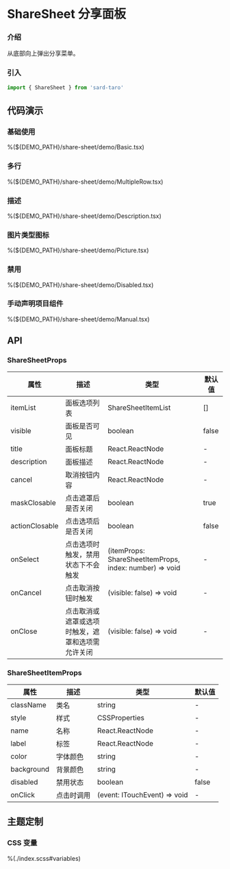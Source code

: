 # ShareSheet 分享面板

### 介绍

从底部向上弹出分享菜单。

### 引入

```js
import { ShareSheet } from 'sard-taro'
```

## 代码演示

### 基础使用

%(${DEMO_PATH}/share-sheet/demo/Basic.tsx)

### 多行

%(${DEMO_PATH}/share-sheet/demo/MultipleRow.tsx)

### 描述

%(${DEMO_PATH}/share-sheet/demo/Description.tsx)

### 图片类型图标

%(${DEMO_PATH}/share-sheet/demo/Picture.tsx)

### 禁用

%(${DEMO_PATH}/share-sheet/demo/Disabled.tsx)

### 手动声明项目组件

%(${DEMO_PATH}/share-sheet/demo/Manual.tsx)

## API

### ShareSheetProps

| 属性           | 描述                                             | 类型                                                    | 默认值 |
| -------------- | ------------------------------------------------ | ------------------------------------------------------- | ------ |
| itemList       | 面板选项列表                                     | ShareSheetItemList                                      | []     |
| visible        | 面板是否可见                                     | boolean                                                 | false  |
| title          | 面板标题                                         | React.ReactNode                                         | -      |
| description    | 面板描述                                         | React.ReactNode                                         | -      |
| cancel         | 取消按钮内容                                     | React.ReactNode                                         | -      |
| maskClosable   | 点击遮罩后是否关闭                               | boolean                                                 | true   |
| actionClosable | 点击选项后是否关闭                               | boolean                                                 | false  |
| onSelect       | 点击选项时触发，禁用状态下不会触发               | (itemProps: ShareSheetItemProps, index: number) => void | -      |
| onCancel       | 点击取消按钮时触发                               | (visible: false) => void                                | -      |
| onClose        | 点击取消或遮罩或选项时触发，遮罩和选项需允许关闭 | (visible: false) => void                                | -      |

### ShareSheetItemProps

| 属性       | 描述       | 类型                         | 默认值 |
| ---------- | ---------- | ---------------------------- | ------ |
| className  | 类名       | string                       | -      |
| style      | 样式       | CSSProperties                | -      |
| name       | 名称       | React.ReactNode              | -      |
| label      | 标签       | React.ReactNode              | -      |
| color      | 字体颜色   | string                       | -      |
| background | 背景颜色   | string                       | -      |
| disabled   | 禁用状态   | boolean                      | false  |
| onClick    | 点击时调用 | (event: ITouchEvent) => void | -      |

## 主题定制

### CSS 变量

%(./index.scss#variables)
